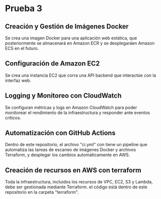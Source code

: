 # Prueba 3


## Creación y Gestión de Imágenes Docker
Se crea una imagen Docker para una aplicación web estática, que posteriormente se almacenará en Amazon ECR y se desplegaráen Amazon ECS en el futuro.
## Configuración de Amazon EC2
Se crea una instancia EC2 que corra una API backend que interactúe con la interfaz web.
## Logging y Monitoreo con CloudWatch
Se configuran métricas y logs en
Amazon CloudWatch para poder monitorear el rendimiento de la infraestructura y
responder ante eventos críticos.

## Automatización con GitHub Actions
Dentro de este repositorio, el archivo "ci.yml" con tiene un pipeline que automatiza las tareas de
escaneo de imágenes Docker y archivos Terraform, y desplegar los cambios
automáticamente en AWS.
## Creación de recursos en AWS con terraform
Toda la infraestructura, incluidos los
recursos de VPC, EC2, S3 y Lambda, debe ser gestionada mediante Terraform.
el código está dentro de este repositorio en la carpeta "terraform".
